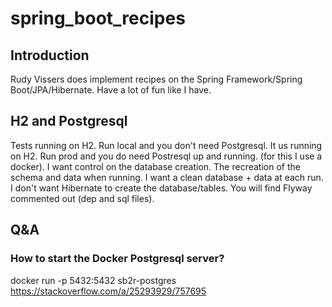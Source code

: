 # spring_boot_recipes

## Introduction
Rudy Vissers does implement recipes on the Spring Framework/Spring Boot/JPA/Hibernate.
Have a lot of fun like I have.

## H2 and Postgresql
Tests running on H2.
Run local and you don't need Postgresql. It us running on H2.
Run prod and you do need Postresql up and running. (for this I use a docker).
I want control on the database creation.
The recreation of the schema and data when running.
I want a clean database + data at each run.
I don't want Hibernate to create the database/tables.
You will find Flyway commented out (dep and sql files).

## Q&A 

### How to start the Docker Postgresql server?
docker run -p 5432:5432 sb2r-postgres
https://stackoverflow.com/a/25293929/757695

